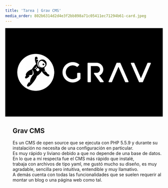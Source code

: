 ```yaml
---
title: 'Tarea | Grav CMS'
media_order: 802b6314d2d4e3f2bb898a71c05411ec71294b61-card.jpeg
---
```


![](802b6314d2d4e3f2bb898a71c05411ec71294b61-card.jpeg)
<html>

<head></head>

<body>
    <div>
              <ul>
              <h2 class="mb-3">Grav CMS</h2>
                <p>Es un CMS de open source que se ejecuta con PHP 5.5.9 y durante su instalación no necesita de una configuración en particular.<br> 
                  Es muy rápido y liviano debido a que no depende de una base de datos. En lo que a mí respecta fue el CMS más rápido que instalé,<br> 
                  trabaja con archivos de tipo yaml, me gustó mucho su diseño, es muy agradable, sencilla pero intuitiva, entendible y muy llamativo.<br>
                  A demás cuenta con todas las funcionalidades que se suelen requerir al montar un blog o una página web como tal.</p>
              </ul>
    </div>
</body>
</html>